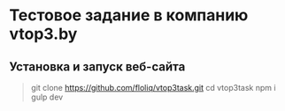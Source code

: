 # Тестовое задание в компанию vtop3.by

## Установка и запуск веб-сайта
> git clone https://github.com/floliq/vtop3task.git
> cd vtop3task
> npm i
> gulp dev
